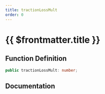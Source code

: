 ```yaml
---
title: tractionLossMult
order: 0
---
```


# {{ $frontmatter.title }}

## Function Definition

```ts
public tractionLossMult: number;
```

## Documentation

<!--@include: ./parts/tractionLossMult.md-->

